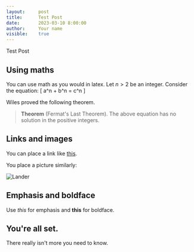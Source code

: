 ```yaml
---
layout:     post
title:      Test Post
date:       2023-03-10 8:00:00
author:     Your name
visible:    true
---
```


Test Post
## Using maths

You can use math as you would in latex. Let $n>2$ be an integer.
Consider the equation:
\[
a^n + b^n = c^n
\]

Wiles proved the following theorem.

> **Theorem** (Fermat's Last Theorem).
> The above equation has no solution in the positive integers.

## Links and images

You can place a link like [this](http://wikipedia.org).

You place a picture similarly:

![Lander](https://upload.wikimedia.org/wikipedia/commons/thumb/4/45/Albert_Bierstadt_-_The_Rocky_Mountains%2C_Lander%27s_Peak.jpg/320px-Albert_Bierstadt_-_The_Rocky_Mountains%2C_Lander%27s_Peak.jpg)

## Emphasis and boldface

Use *this* for emphasis and **this** for boldface.

## You're all set.

There really isn't more you need to know.
